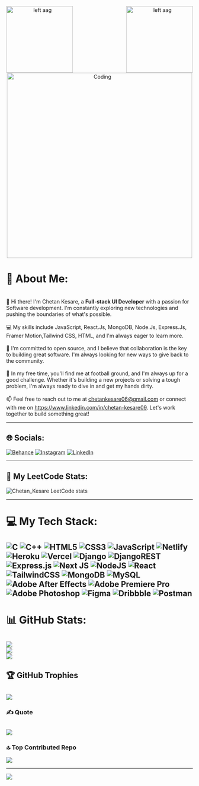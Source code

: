 




<div align="center">
 <img align="left" alt="left aag" src="https://i.postimg.cc/V6pRWFCM/x-flame-1.png" width="180">

<img align="right" alt="left aag" src="https://i.postimg.cc/v8xXHCJv/x-flame-2.png" width="180">
 <img align="center" alt="Coding" width="500" src="https://cdn.dribbble.com/users/1019864/screenshots/3079099/codeloop.gif#gh-dark-mode-only">

 
</div>



# 💫 About Me:
<br>👋 Hi there! I'm Chetan Kesare, a <b>Full-stack UI Developer</b> with a passion for Software development. I'm constantly exploring new technologies and pushing the boundaries of what's possible.<br><br>💻 My skills include JavaScript, React.Js, MongoDB, Node.Js, Express.Js, Framer Motion,Tailwind CSS, HTML, and I'm always eager to learn more.<br><br>🌟 I'm committed to open source, and I believe that collaboration is the key to building great software. I'm always looking for new ways to give back to the community.<br><br>🚀 In my free time, you'll find me at football ground, and I'm always up for a good challenge. Whether it's building a new projects or solving a tough problem, I'm always ready to dive in and get my hands dirty.<br><br>📫 Feel free to reach out to me at chetankesare06@gmail.com or connect with me on https://www.linkedin.com/in/chetan-kesare09. Let's work together to build something great!<br>


---

## 🌐 Socials:
[![Behance](https://img.shields.io/badge/Behance-1769ff?logo=behance&logoColor=white)](https://behance.net/https://dribbble.com/chetankesare) [![Instagram](https://img.shields.io/badge/Instagram-%23E4405F.svg?logo=Instagram&logoColor=white)](https://instagram.com/https://www.instagram.com/_chetan.apk_/) [![LinkedIn](https://img.shields.io/badge/LinkedIn-%230077B5.svg?logo=linkedin&logoColor=white)](https://linkedin.com/in/https://www.linkedin.com/in/chetan-kesare-057042195/) 




---

## 🔭 My LeetCode Stats:

  ![Chetan_Kesare LeetCode stats](https://leetcode-stats-six.vercel.app/?username=Chetan_Kesare&theme=dark)



---
# 💻 My Tech Stack:
![C](https://img.shields.io/badge/c-%2300599C.svg?style=for-the-badge&logo=c&logoColor=white) ![C++](https://img.shields.io/badge/c++-%2300599C.svg?style=for-the-badge&logo=c%2B%2B&logoColor=white) ![HTML5](https://img.shields.io/badge/html5-%23E34F26.svg?style=for-the-badge&logo=html5&logoColor=white) ![CSS3](https://img.shields.io/badge/css3-%231572B6.svg?style=for-the-badge&logo=css3&logoColor=white) ![JavaScript](https://img.shields.io/badge/javascript-%23323330.svg?style=for-the-badge&logo=javascript&logoColor=%23F7DF1E) ![Netlify](https://img.shields.io/badge/netlify-%23000000.svg?style=for-the-badge&logo=netlify&logoColor=#00C7B7) ![Heroku](https://img.shields.io/badge/heroku-%23430098.svg?style=for-the-badge&logo=heroku&logoColor=white) ![Vercel](https://img.shields.io/badge/vercel-%23000000.svg?style=for-the-badge&logo=vercel&logoColor=white) ![Django](https://img.shields.io/badge/django-%23092E20.svg?style=for-the-badge&logo=django&logoColor=white) ![DjangoREST](https://img.shields.io/badge/DJANGO-REST-ff1709?style=for-the-badge&logo=django&logoColor=white&color=ff1709&labelColor=gray) ![Express.js](https://img.shields.io/badge/express.js-%23404d59.svg?style=for-the-badge&logo=express&logoColor=%2361DAFB) ![Next JS](https://img.shields.io/badge/Next-black?style=for-the-badge&logo=next.js&logoColor=white) ![NodeJS](https://img.shields.io/badge/node.js-6DA55F?style=for-the-badge&logo=node.js&logoColor=white) ![React](https://img.shields.io/badge/react-%2320232a.svg?style=for-the-badge&logo=react&logoColor=%2361DAFB) ![TailwindCSS](https://img.shields.io/badge/tailwindcss-%2338B2AC.svg?style=for-the-badge&logo=tailwind-css&logoColor=white) ![MongoDB](https://img.shields.io/badge/MongoDB-%234ea94b.svg?style=for-the-badge&logo=mongodb&logoColor=white) ![MySQL](https://img.shields.io/badge/mysql-%2300f.svg?style=for-the-badge&logo=mysql&logoColor=white) ![Adobe After Effects](https://img.shields.io/badge/Adobe%20After%20Effects-9999FF.svg?style=for-the-badge&logo=Adobe%20After%20Effects&logoColor=white) ![Adobe Premiere Pro](https://img.shields.io/badge/Adobe%20Premiere%20Pro-9999FF.svg?style=for-the-badge&logo=Adobe%20Premiere%20Pro&logoColor=white) ![Adobe Photoshop](https://img.shields.io/badge/adobephotoshop-%2331A8FF.svg?style=for-the-badge&logo=adobephotoshop&logoColor=white) 	![Figma](https://img.shields.io/badge/figma-%23F24E1E.svg?style=for-the-badge&logo=figma&logoColor=white) ![Dribbble](https://img.shields.io/badge/Dribbble-EA4C89?style=for-the-badge&logo=dribbble&logoColor=white) ![Postman](https://img.shields.io/badge/Postman-FF6C37?style=for-the-badge&logo=postman&logoColor=white)
---
# 📊 GitHub Stats:
![](https://github-readme-stats.vercel.app/api?username=0x1Luffy&theme=dark&hide_border=false&include_all_commits=true&count_private=true)<br/>
![](https://github-readme-streak-stats.herokuapp.com/?user=0x1Luffy&theme=dark&hide_border=false)<br/>
![](https://github-readme-stats.vercel.app/api/top-langs/?username=0x1Luffy&theme=dark&hide_border=false&include_all_commits=true&count_private=true&layout=compact)
---
## 🏆 GitHub Trophies
![](https://github-profile-trophy.vercel.app/?username=0x1Luffy&theme=radical&no-frame=false&no-bg=true&margin-w=4)
---
### ✍️ Quote
![](https://quotes-github-readme.vercel.app/api?type=horizontal&theme=radical)
---
### 🔝 Top Contributed Repo
![](https://github-contributor-stats.vercel.app/api?username=0x1Luffy&limit=5&theme=dark&combine_all_yearly_contributions=true)

---
[![](https://visitcount.itsvg.in/api?id=0x1Luffy&icon=0&color=0)](https://visitcount.itsvg.in)
